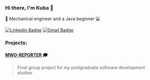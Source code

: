 ### Hi there, I'm Kuba 👋

🔧 Mechanical engineer and a Java beginner 💻

[![Linkedin Badge](https://img.shields.io/badge/-LinkedIn-blue?style=flat-square&logo=Linkedin&logoColor=white&link=https://www.linkedin.com/in/jakubchochol/)](https://www.linkedin.com/in/jakubchochol/)
[![Gmail Badge](https://img.shields.io/badge/-Gmail-c14438?style=flat-square&logo=Gmail&logoColor=white&link=mailto:chocholjakub@gmail.com)](mailto:chocholjakub@gmail.com)

### Projects:
####  [MWO-REPORTER](https://github.com/kubajabko/mwo-report-system) 🎓
> Final group project for my postgraduate software development studies

<!--
**kubajabko/kubajabko** is a ✨ _special_ ✨ repository because its `README.md` (this file) appears on your GitHub profile.

Here are some ideas to get you started:

- 🔭 I’m currently working on ...
- 🌱 I’m currently learning ...
- 👯 I’m looking to collaborate on ...
- 🤔 I’m looking for help with ...
- 💬 Ask me about ...
- 📫 How to reach me: ...
- 😄 Pronouns: ...
- ⚡ Fun fact: ...
-->
